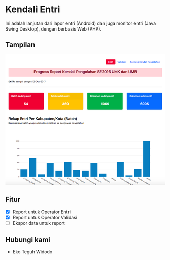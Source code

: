 # Kendali Entri
Ini adalah lanjutan dari lapor entri (Android) dan juga monitor entri (Java Swing Desktop), dengan berbasis Web (PHP).

## Tampilan
![alt text][screenshoot]

## Fitur

- [x] Report untuk Operator Entri
- [x] Report untuk Operator Validasi
- [ ] Ekspor data untuk report

## Hubungi kami
- Eko Teguh Widodo

[screenshoot]: https://github.com/dekteguh/kendali-entri/raw/master/screenshoot.png "Contoh tampilan Progress Report"
